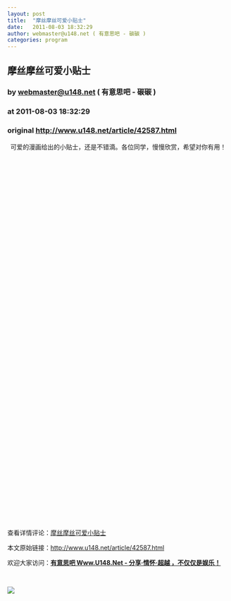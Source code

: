 ```yaml
---
layout: post
title:  "摩丝摩丝可爱小贴士"
date:   2011-08-03 18:32:29
author: webmaster@u148.net ( 有意思吧 - 碳碳 )
categories: program
---
```


## 摩丝摩丝可爱小贴士
### by webmaster@u148.net ( 有意思吧 - 碳碳 )
### at 2011-08-03 18:32:29
### original <http://www.u148.net/article/42587.html>

<p style="text-align:center">可爱的漫画给出的小贴士，还是不错滴。各位同学，慢慢欣赏，希望对你有用！</p>
<p> </p>
<p style="text-align:center"><img title="摩丝摩丝可爱小贴士" alt="" src="http://file3.u148.net/2011/8/images/mocmoc/m_1310736520274.jpg" border="0"></p>
<p> </p>
<p style="text-align:center"><img title="摩丝摩丝可爱小贴士" alt="" src="http://file3.u148.net/2011/8/images/mocmoc/m_1310736447355.jpg" border="0"></p>
<p> </p>
<p style="text-align:center"><img title="摩丝摩丝可爱小贴士" alt="" src="http://file3.u148.net/2011/8/images/mocmoc/m_1310736345448.jpg" border="0"></p>
<p> </p>
<p style="text-align:center"><img title="摩丝摩丝可爱小贴士" alt="" src="http://file3.u148.net/2011/8/images/mocmoc/m_1310736357571.jpg" border="0"></p>
<p> </p>
<p style="text-align:center"><img alt="" src="http://file3.u148.net/2011/8/images/mocmoc/m_1310736361669.jpg" border="0"></p>
<p> </p>
<p style="text-align:center"><img alt="" src="http://file3.u148.net/2011/8/images/mocmoc/m_1310736367649.jpg" border="0"></p>
<p> </p>
<p style="text-align:center"><img alt="" src="http://file3.u148.net/2011/8/images/mocmoc/m_1310736376162.jpg" border="0"></p>
<p> </p>
<p style="text-align:center"><img alt="" src="http://file3.u148.net/2011/8/images/mocmoc/m_1310736384210.jpg" border="0"></p>
<p> </p>
<p style="text-align:center"><img alt="" src="http://file3.u148.net/2011/8/images/mocmoc/m_1310736435866.jpg" border="0"></p>
<p> </p>
<p style="text-align:center"><img alt="" src="http://file3.u148.net/2011/8/images/mocmoc/m_1310736442582.jpg" border="0"></p>
<p> </p>
<p style="text-align:center"><img alt="" src="http://file3.u148.net/2011/8/images/mocmoc/m_1310736453810.jpg" border="0"></p>
<p> </p>
<p style="text-align:center"><img alt="" src="http://file3.u148.net/2011/8/images/mocmoc/m_1310736461308.jpg" border="0"></p>
<p> </p>
<p style="text-align:center"><img alt="" src="http://file3.u148.net/2011/8/images/mocmoc/m_1310736469586.jpg" border="0"></p>
<p> </p>
<p style="text-align:center"><img alt="" src="http://file3.u148.net/2011/8/images/mocmoc/m_1310736480900.jpg" border="0"></p>
<p> </p>
<p style="text-align:center"><img alt="" src="http://file3.u148.net/2011/8/images/mocmoc/m_1310736493814.jpg" border="0"></p>
<p> </p>
<p style="text-align:center"><img alt="" src="http://file3.u148.net/2011/8/images/mocmoc/m_1310736499754.jpg" border="0"></p>
<p> </p>
<p style="text-align:center"><img alt="" src="http://file3.u148.net/2011/8/images/mocmoc/m_1310736509381.jpg" border="0"></p>
<p> </p>
<p style="text-align:center"><img alt="" src="http://file3.u148.net/2011/8/images/mocmoc/m_1310736528340.jpg" border="0"></p><p> </p><p>查看详情评论：<a href="http://www.u148.net/article/42587.html">摩丝摩丝可爱小贴士</a></p><p>本文原始链接：<a href="http://www.u148.net/article/42587.html">http://www.u148.net/article/42587.html</a></p><p>欢迎大家访问：<a href="http://www.u148.net"><strong>有意思吧 Www.U148.Net - 分享·情怀·超越 ，不仅仅是娱乐！</strong></a></p><p> </p><p><a href="http://dianpu.tao123.com?pid=mm_26142575_0_0&amp;eventid=102167"><img src="http://img.u148.net/activity/used/Tao123_category.gif" border="0"></a></p><p> </p>